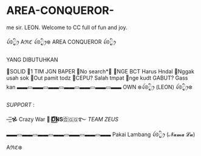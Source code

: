# AREA-CONQUEROR-
me sir. LEON. Welcome to CC full of fun and joy.

ꪶ࿋྄ིᤢꫂ    Aℜℭ   ꪶ࿋྄ིᤢꫂ❄️
AREA CONQUEROR ꪶ࿋྄ིᤢꫂ

YANG DIBUTUHKAN

🔘SOLID
🔘1 TIM JGN BAPER
🔘No search*🔞
🔘NGE BCT Harus Hndal
🔘Nggak usah sok
🔘Out pamit todz
🔘CEPU? Salah tmpat
🔘nge kudt GABUT? Gass kan
▬▬▭▬▬▭▬▬▭▬▬▭▬▬▭▬▬▭▬▬
OWN
❄️ꪶ࿋྄ིᤢꫂ   (LEON)  ꪶ࿋྄ིᤢꫂ❄️

*SUPPORT* :

—͟͟͞͞𖣘 Crazy War 🧿
𝐃⃞⃟⃝𝐍𝐒🈴🇬🇬࿐
*TEAM ZEUS*
▬▬▭▬▬▭▬▬▭▬▬▭▬▬▭▬▬▭▬▬
Pakai Lambang
ꪶ࿋྄ིᤢꫂ (𝓝𝓪𝓶𝓪 𝓛𝓾)  Aℜℭ❄️

